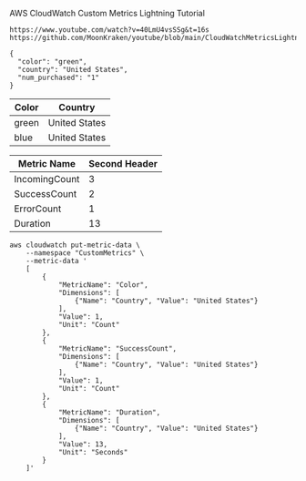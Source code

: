 
AWS CloudWatch Custom Metrics Lightning Tutorial
```
https://www.youtube.com/watch?v=40LmU4vsSSg&t=16s
https://github.com/MoonKraken/youtube/blob/main/CloudWatchMetricsLightningTutorial/cw_lightning_tutorial.py
```

```
{
  "color": "green",
  "country": "United States",
  "num_purchased": "1"
}
```


| Color  | Country |
| ------------- | ------------- |
| green  | United States  |
| blue  | United States  |




| Metric Name  | Second Header |
| ------------- | ------------- |
| IncomingCount  | 3  |
| SuccessCount  | 2  |
| ErrorCount  | 1  |
| Duration  | 13  |



```
aws cloudwatch put-metric-data \
    --namespace "CustomMetrics" \
    --metric-data '
    [
        {
            "MetricName": "Color",
            "Dimensions": [
                {"Name": "Country", "Value": "United States"}
            ],
            "Value": 1,
            "Unit": "Count"
        },
        {
            "MetricName": "SuccessCount",
            "Dimensions": [
                {"Name": "Country", "Value": "United States"}
            ],
            "Value": 1,
            "Unit": "Count"
        },
        {
            "MetricName": "Duration",
            "Dimensions": [
                {"Name": "Country", "Value": "United States"}
            ],
            "Value": 13,
            "Unit": "Seconds"
        }
    ]'

```
